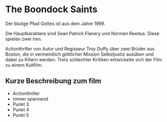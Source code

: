 # The Boondock Saints
Der blutige Pfad Gottes ist aus dem Jahre 1999. 

Die Hauptkaraktere sind Sean Patrick Flanery und Norman Reedus. Diese spielen zwei Iren.

Actionthriller von Autor und Regisseur Troy Duffy über zwei Brüder aus Boston, die in vermeintlich göttlicher Mission Selbstjustiz ausüben und dabei zu Killern werden. Trotz schlechter Kritiken entwickelte sich der Film zu einem Kultfilm.

## Kurze Beschreibung zum film
* Actionthriller
* immer spannend
* Punkt 3
* Punkt 4
* Punkt 5

